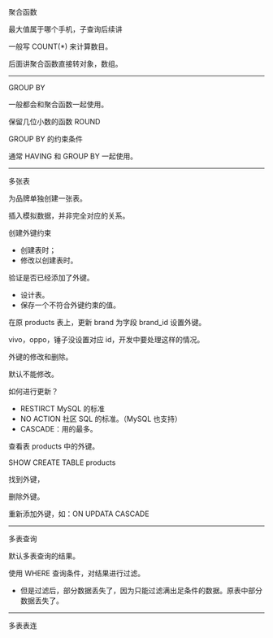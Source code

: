 聚合函数

最大值属于哪个手机，子查询后续讲

一般写 COUNT(*) 来计算数目。

后面讲聚合函数直接转对象，数组。

---

GROUP BY

一般都会和聚合函数一起使用。

保留几位小数的函数 ROUND



GROUP BY 的约束条件

通常 HAVING 和 GROUP BY 一起使用。

---

多张表

为品牌单独创建一张表。

插入模拟数据，并非完全对应的关系。

创建外键约束

- 创建表时；
- 修改以创建表时。

验证是否已经添加了外键。

- 设计表。
- 保存一个不符合外键约束的值。



在原 products 表上，更新 brand 为字段 brand_id 设置外键。

vivo，oppo，锤子没设置对应 id，开发中要处理这样的情况。



外键的修改和删除。

默认不能修改。

如何进行更新？

- RESTIRCT MySQL 的标准
- NO ACTION 社区 SQL 的标准。（MySQL 也支持）
- CASCADE：用的最多。



查看表 products 中的外键。

SHOW CREATE TABLE products

找到外键，

删除外键。

重新添加外键，如：ON UPDATA CASCADE

---

多表查询

默认多表查询的结果。

使用 WHERE 查询条件，对结果进行过滤。

- 但是过滤后，部分数据丢失了，因为只能过滤满出足条件的数据。原表中部分数据丢失了。

---

多表表连

